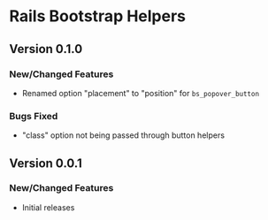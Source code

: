 # Rails Bootstrap Helpers

## Version 0.1.0

### New/Changed Features
* Renamed option "placement" to "position" for `bs_popover_button`

### Bugs Fixed
* "class" option not being passed through button helpers

## Version 0.0.1
### New/Changed Features
* Initial releases